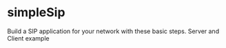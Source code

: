 # simpleSip
Build a SIP application for your network with these basic steps. Server and Client example
